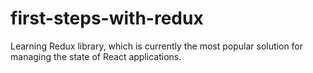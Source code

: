 # first-steps-with-redux
Learning Redux library, which is currently the most popular solution for managing the state of React applications.
